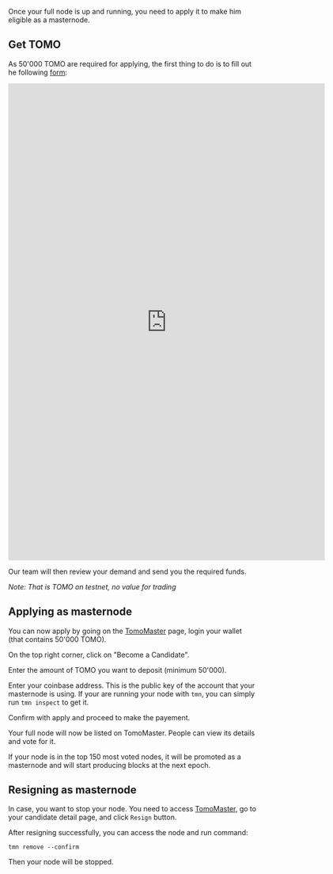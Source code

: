 
Once your full node is up and running, you need to apply it to make him eligible as a masternode.

## Get TOMO
As 50'000 TOMO are required for applying, the first thing to do is to fill out he following [form](https://docs.google.com/forms/d/183UxYRET9I183L7lFHCredjaTd9oj4kmf4UdH7eLNNs):

<iframe src="https://docs.google.com/forms/d/e/1FAIpQLSf0BiG8Rs5v4ItkwykgWUXsavLRZNA9W_EHTDis7klk5mNJnw/viewform?embedded=true" width="640" height="963" frameborder="0" marginheight="0" marginwidth="0">Loading...</iframe>

Our team will then review your demand and send you the required funds.

*Note: That is TOMO on testnet, no value for trading*

## Applying as masternode
You can now apply by going on the [TomoMaster](https://master.testnet.tomochain.com) page, login your wallet (that contains 50'000 TOMO).

On the top right corner, click on "Become a Candidate".

Enter the amount of TOMO you want to deposit (minimum 50'000).

Enter your coinbase address. This is the public key of the account that your masternode is using. If your are running your node with `tmn`, you can simply run `tmn inspect` to get it.

Confirm with apply and proceed to make the payement.

Your full node will now be listed on TomoMaster. People can view its details and vote for it.

If your node is in the top 150 most voted nodes, it will be promoted as a masternode and will start producing blocks at the next epoch.

## Resigning as masternode
In case, you want to stop your node. You need to access [TomoMaster](https://master.testnet.tomochain.com), go to your candidate detail page, and click `Resign` button.

After resigning successfully, you can access the node and run command:
```
tmn remove --confirm
```
Then your node will be stopped.
